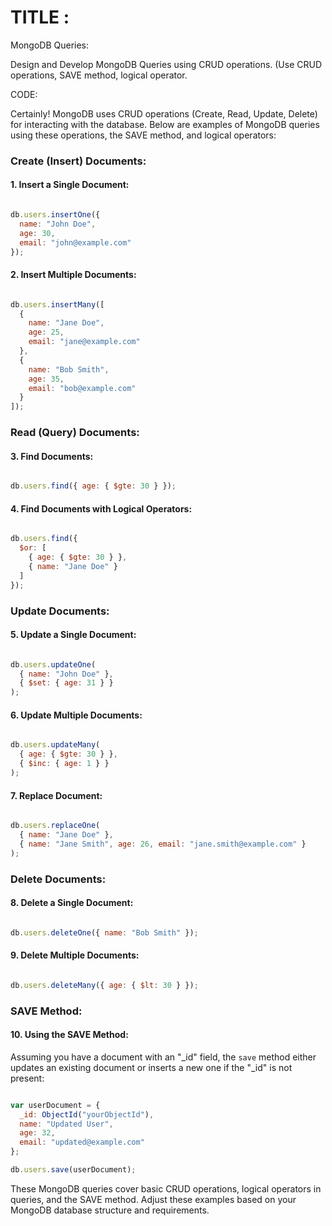 
# TITLE :

MongoDB Queries:

Design and Develop MongoDB Queries using CRUD operations. (Use CRUD
operations, SAVE method, logical operator.



CODE:

Certainly! MongoDB uses CRUD operations (Create, Read, Update, Delete) for interacting with the database. Below are examples of MongoDB queries using these operations, the SAVE method, and logical operators:

### Create (Insert) Documents:

#### 1. Insert a Single Document:

```javascript

db.users.insertOne({
  name: "John Doe",
  age: 30,
  email: "john@example.com"
});

```

#### 2. Insert Multiple Documents:

```javascript

db.users.insertMany([
  {
    name: "Jane Doe",
    age: 25,
    email: "jane@example.com"
  },
  {
    name: "Bob Smith",
    age: 35,
    email: "bob@example.com"
  }
]);

```

### Read (Query) Documents:

#### 3. Find Documents:

```javascript

db.users.find({ age: { $gte: 30 } });

```

#### 4. Find Documents with Logical Operators:

```javascript

db.users.find({
  $or: [
    { age: { $gte: 30 } },
    { name: "Jane Doe" }
  ]
});

```

### Update Documents:

#### 5. Update a Single Document:

```javascript

db.users.updateOne(
  { name: "John Doe" },
  { $set: { age: 31 } }
);

```

#### 6. Update Multiple Documents:

```javascript

db.users.updateMany(
  { age: { $gte: 30 } },
  { $inc: { age: 1 } }
);

```

#### 7. Replace Document:

```javascript

db.users.replaceOne(
  { name: "Jane Doe" },
  { name: "Jane Smith", age: 26, email: "jane.smith@example.com" }
);

```

### Delete Documents:

#### 8. Delete a Single Document:

```javascript

db.users.deleteOne({ name: "Bob Smith" });

```

#### 9. Delete Multiple Documents:

```javascript

db.users.deleteMany({ age: { $lt: 30 } });

```

### SAVE Method:

#### 10. Using the SAVE Method:
Assuming you have a document with an "_id" field, the `save` method either updates an existing document or inserts a new one if the "_id" is not present:

```javascript

var userDocument = {
  _id: ObjectId("yourObjectId"),
  name: "Updated User",
  age: 32,
  email: "updated@example.com"
};

db.users.save(userDocument);

```

These MongoDB queries cover basic CRUD operations, logical operators in queries, and the SAVE method. Adjust these examples based on your MongoDB database structure and requirements.





